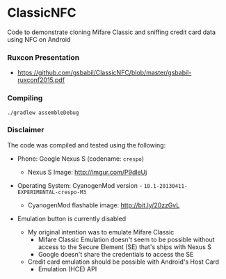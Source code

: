 # ClassicNFC

Code to demonstrate cloning Mifare Classic and sniffing credit card data
using NFC on Android

### Ruxcon Presentation

  - https://github.com/gsbabil/ClassicNFC/blob/master/gsbabil-ruxconf2015.pdf

### Compiling

  ```
  ./gradlew assembleDebug
  ```

### Disclaimer

The code was compiled and tested using the following:

  - Phone: Google Nexus S (codename: `crespo`)
    - Nexus S Image: http://imgur.com/P9dleUj

  - Operating System: CyanogenMod version - `10.1-20130411-EXPERIMENTAL-crespo-M3`
    - CyanogenMod flashable image: http://bit.ly/20zzGvL

  - Emulation button is currently disabled
    - My original intention was to emulate Mifare Classic
      - Mifare Classic Emulation doesn't seem to be possible without
        access to the Secure Element (SE) that's ships with Nexus S
      - Google doesn't share the credentials to access the SE
    - Credit card emulation should be possible with Android's Host Card
      - Emulation (HCE) API
